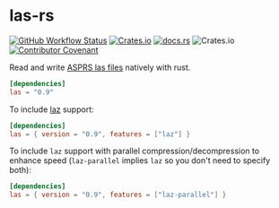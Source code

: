 las-rs
======

[![GitHub Workflow Status](https://img.shields.io/github/actions/workflow/status/gadomski/las-rs/continuous-integration.yml?branch=main&style=for-the-badge)](https://github.com/gadomski/las-rs/actions/workflows/continuous-integration.yml)
[![Crates.io](https://img.shields.io/crates/v/las?style=for-the-badge)](https://crates.io/crates/las)
[![docs.rs](https://img.shields.io/docsrs/las?style=for-the-badge)](https://docs.rs/las/latest/las/)
![Crates.io](https://img.shields.io/crates/l/las?style=for-the-badge)
[![Contributor Covenant](https://img.shields.io/badge/Contributor%20Covenant-2.1-4baaaa.svg?style=for-the-badge)](./CODE_OF_CONDUCT)

Read and write [ASPRS las files](http://www.asprs.org/Committee-General/LASer-LAS-File-Format-Exchange-Activities.html) natively with rust.

```toml
[dependencies]
las = "0.9"
```

To include [laz](https://laszip.org/) support:

```toml
[dependencies]
las = { version = "0.9", features = ["laz"] }
```

To include `laz` support with parallel compression/decompression
to enhance speed (`laz-parallel` implies `laz` so you don't need to specify both):

```toml
[dependencies]
las = { version = "0.9", features = ["laz-parallel"] }
```
